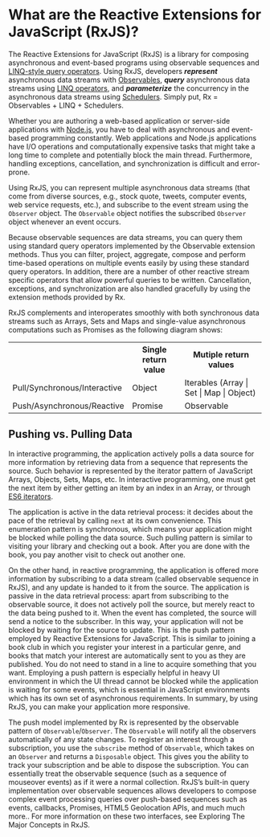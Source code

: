 # What are the Reactive Extensions for JavaScript (RxJS)? #

The Reactive Extensions for JavaScript (RxJS) is a library for composing asynchronous and event-based programs using observable sequences and [LINQ-style query operators](http://en.wikipedia.org/wiki/LINQ). Using RxJS, developers *__represent__* asynchronous data streams with [Observables](https://github.com/Reactive-Extensions/RxJS/blob/master/doc/api/core/observable.md), *__query__* asynchronous data streams using [LINQ operators](http://msdn.microsoft.com/en-us/library/hh242983.aspx), and *__parameterize__* the concurrency in the asynchronous data streams using [Schedulers](http://msdn.microsoft.com/en-us/library/hh242963.aspx). Simply put, Rx = Observables + LINQ + Schedulers.

Whether you are authoring a web-based application or server-side applications with [Node.js](http://nodejs.org), you have to deal with asynchronous and event-based programming constantly. Web applications and Node.js applications have I/O operations and computationally expensive tasks that might take a long time to complete and potentially block the main thread. Furthermore, handling exceptions, cancellation, and synchronization is difficult and error-prone.

Using RxJS, you can represent multiple asynchronous data streams (that come from diverse sources, e.g., stock quote, tweets, computer events, web service requests, etc.), and subscribe to the event stream using the `Observer` object. The `Observable` object notifies the subscribed `Observer` object whenever an event occurs.

Because observable sequences are data streams, you can query them using standard query operators implemented by the Observable extension methods. Thus you can filter, project, aggregate, compose and perform time-based operations on multiple events easily by using these standard query operators. In addition, there are a number of other reactive stream specific operators that allow powerful queries to be written.  Cancellation, exceptions, and synchronization are also handled gracefully by using the extension methods provided by Rx.

RxJS complements and interoperates smoothly with both synchronous data streams such as Arrays, Sets and Maps and single-value asynchronous computations such as Promises as the following diagram shows:

<table>
   <th></th><th>Single return value</th><th>Mutiple return values</th>
   <tr>
      <td>Pull/Synchronous/Interactive</td>
      <td>Object</td>
      <td>Iterables (Array | Set | Map | Object)</td>
   </tr>
   <tr>
      <td>Push/Asynchronous/Reactive</td>
      <td>Promise</td>
      <td>Observable</td>
   </tr>
</table>

## Pushing vs. Pulling Data ##

In interactive programming, the application actively polls a data source for more information by retrieving data from a sequence that represents the source. Such behavior is represented by the iterator pattern of JavaScript Arrays, Objects, Sets, Maps, etc. In interactive programming, one must get the next item by either getting an item by an index in an Array, or through [ES6 iterators](http://wiki.ecmascript.org/doku.php?id=harmony:iterators).

The application is active in the data retrieval process: it decides about the pace of the retrieval by calling `next` at its own convenience. This enumeration pattern is synchronous, which means your application might be blocked while polling the data source. Such pulling pattern is similar to visiting your library and checking out a book. After you are done with the book, you pay another visit to check out another one.

On the other hand, in reactive programming, the application is offered more information by subscribing to a data stream (called observable sequence in RxJS), and any update is handed to it from the source. The application is passive in the data retrieval process: apart from subscribing to the observable source, it does not actively poll the source, but merely react to the data being pushed to it. When the event has completed, the source will send a notice to the subscriber. In this way, your application will not be blocked by waiting for the source to update.
This is the push pattern employed by Reactive Extensions for JavaScript. This is similar to joining a book club in which you register your interest in a particular genre, and books that match your interest are automatically sent to you as they are published. You do not need to stand in a line to acquire something that you want. Employing a push pattern is especially helpful in heavy UI environment in which the UI thread cannot be blocked while the application is waiting for some events, which is essential in JavaScript environments which has its own set of asynchronous requirements. In summary, by using RxJS, you can make your application more responsive.

The push model implemented by Rx is represented by the observable pattern of `Observable`/`Observer`. The `Observable` will notify all the observers automatically of any state changes. To register an interest through a subscription, you use the `subscribe` method of `Observable`, which takes on an `Observer` and returns a `Disposable` object. This gives you the ability to track your subscription and be able to dispose the subscription. You can essentially treat the observable sequence (such as a sequence of mouseover events) as if it were a normal collection. RxJS’s built-in query implementation over observable sequences allows developers to compose complex event processing queries over push-based sequences such as events, callbacks, Promises,  HTML5 Geolocation APIs, and much much more.. For more information on these two interfaces, see Exploring The Major Concepts in RxJS.
